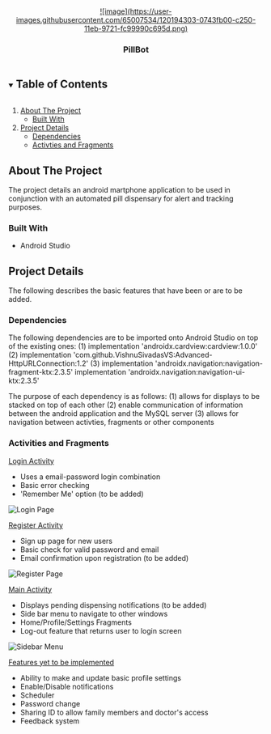 <!-- PROJECT LOGO -->
<br />
<p align="center">
  <a href="https://github.com/justinfidelis/Orbital-Cygnus.git">
    ![image](https://user-images.githubusercontent.com/65007534/120194303-0743fb00-c250-11eb-9721-fc99990c695d.png)
  </a>

  <h3 align="center">PillBot</h3>

</p>

<!-- TABLE OF CONTENTS -->
<details open="open">
  <summary><h2 style="display: inline-block">Table of Contents</h2></summary>
  <ol>
    <li>
      <a href="#about-the-project">About The Project</a>
      <ul>
        <li><a href="#built-with">Built With</a></li>
      </ul>
    </li>
    <li>
      <a href="#project-details">Project Details</a>
      <ul>
        <li><a href="#dependencies">Dependencies</a></li>
        <li><a href="#activties-and-fragments">Activties and Fragments</a></li>
      </ul>
    </li>
  </ol>
</details>



<!-- ABOUT THE PROJECT -->
## About The Project

The project details an android martphone application to be used in conjunction with an automated pill dispensary for alert and tracking purposes.


### Built With

* Android Studio


<!-- CODE DETAILS -->
## Project Details

The following describes the basic features that have been or are to be added.

### Dependencies

The following dependencies are to be imported onto Android Studio on top of the existing ones:
(1) implementation 'androidx.cardview:cardview:1.0.0'
(2) implementation 'com.github.VishnuSivadasVS:Advanced-HttpURLConnection:1.2'
(3) implementation 'androidx.navigation:navigation-fragment-ktx:2.3.5'
    implementation 'androidx.navigation:navigation-ui-ktx:2.3.5'

The purpose of each dependency is as follows:
(1) allows for displays to be stacked on top of each other
(2) enable communication of information between the android application and the MySQL server
(3) allows for navigation between activties, fragments or other components


### Activities and Fragments

<u>Login Activity</u>
* Uses a email-password login combination
* Basic error checking
* 'Remember Me' option (to be added)

![Login Page](https://user-images.githubusercontent.com/65007534/120193486-137b8880-c24f-11eb-942e-15e22a54df0a.png)

<u>Register Activity</u>
* Sign up page for new users
* Basic check for valid password and email
* Email confirmation upon registration (to be added)

![Register Page](https://user-images.githubusercontent.com/65007534/120193575-2c843980-c24f-11eb-9c95-cbd5371b8f04.png)

<u>Main Activity</u>
* Displays pending dispensing notifications (to be added)
* Side bar menu to navigate to other windows
* Home/Profile/Settings Fragments
* Log-out feature that returns user to login screen

![Sidebar Menu](https://user-images.githubusercontent.com/65007534/120193704-4f165280-c24f-11eb-8ecd-b38f88895b2a.png)

<u>Features yet to be implemented</u>
* Ability to make and update basic profile settings
* Enable/Disable notifications
* Scheduler
* Password change
* Sharing ID to allow family members and doctor's access
* Feedback system
